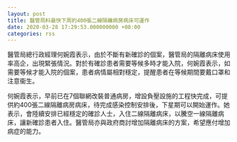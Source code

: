 ```yaml
---
layout: post
title: 醫管局料最快下周約400張二線隔離病房病床可運作
date: 2020-03-28 17:29:53.000000000 +08:00
categories: rss
---
```


醫管局總行政經理何婉霞表示，由於不斷有新確診的個案，醫管局的隔離病床使用率高企，出現緊張情況。對於有確診患者需要等候多時才能入院，何婉霞表示，如需要等候才能入院的個案，患者病情屬相對穩定，提醒患者在等候期間要戴口罩和注意衞生。

何婉霞表示，早前已在7個聯網改裝普通病房，增設負壓設施的工程快完成，可提供約400張二線隔離病房病床，待完成感染控制安排後，下星期可以開始運作。她表示，會陸續安排已經穩定的確診人士，入住二線隔離病床，以騰空一線隔離病床，讓新確診患者入住。醫管局亦與政府商討增加隔離病床的方案，希望應付增加病症的能力。
